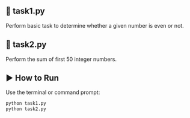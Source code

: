 ## 🔹 task1.py
Perform basic task to determine whether a given number is even or not.

## 🔹 task2.py
Perform the sum of first 50 integer numbers.

## ▶️ How to Run
Use the terminal or command prompt:

```bash
python task1.py
python task2.py